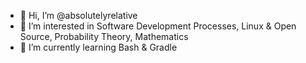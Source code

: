 - 👋 Hi, I’m @absolutelyrelative
- 👀 I’m interested in Software Development Processes, Linux & Open Source, Probability Theory, Mathematics
- 🌱 I’m currently learning Bash & Gradle

<!---
absolutelyrelative/absolutelyrelative is a ✨ special ✨ repository because its `README.md` (this file) appears on your GitHub profile.
You can click the Preview link to take a look at your changes.
--->
